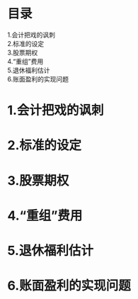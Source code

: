 # 目录
1.会计把戏的讽刺     
2.标准的设定     
3.股票期权     
4.“重组”费用    
5.退休福利估计    
6.账面盈利的实现问题      

# 1.会计把戏的讽刺
# 2.标准的设定
# 3.股票期权
# 4.“重组”费用
# 5.退休福利估计
# 6.账面盈利的实现问题
